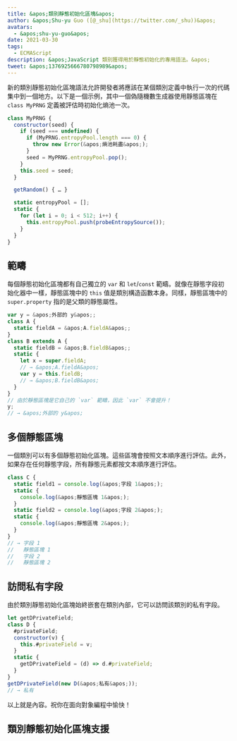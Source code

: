 ```yaml
---
title: &apos;類別靜態初始化區塊&apos;
author: &apos;Shu-yu Guo ([@_shu](https://twitter.com/_shu))&apos;
avatars:
  - &apos;shu-yu-guo&apos;
date: 2021-03-30
tags:
  - ECMAScript
description: &apos;JavaScript 類別獲得用於靜態初始化的專用語法。&apos;
tweet: &apos;1376925666780798989&apos;
---
```

新的類別靜態初始化區塊語法允許開發者將應該在某個類別定義中執行一次的代碼集中到一個地方。以下是一個示例，其中一個偽隨機數生成器使用靜態區塊在 `class MyPRNG` 定義被評估時初始化熵池一次。

<!--truncate-->
```js
class MyPRNG {
  constructor(seed) {
    if (seed === undefined) {
      if (MyPRNG.entropyPool.length === 0) {
        throw new Error(&apos;熵池耗盡&apos;);
      }
      seed = MyPRNG.entropyPool.pop();
    }
    this.seed = seed;
  }

  getRandom() { … }

  static entropyPool = [];
  static {
    for (let i = 0; i < 512; i++) {
      this.entropyPool.push(probeEntropySource());
    }
  }
}
```

## 範疇

每個靜態初始化區塊都有自己獨立的 `var` 和 `let`/`const` 範疇。就像在靜態字段初始化器中一樣，靜態區塊中的 `this` 值是類別構造函數本身。同樣，靜態區塊中的 `super.property` 指的是父類的靜態屬性。

```js
var y = &apos;外部的 y&apos;;
class A {
  static fieldA = &apos;A.fieldA&apos;;
}
class B extends A {
  static fieldB = &apos;B.fieldB&apos;;
  static {
    let x = super.fieldA;
    // → &apos;A.fieldA&apos;
    var y = this.fieldB;
    // → &apos;B.fieldB&apos;
  }
}
// 由於靜態區塊是它自己的 `var` 範疇，因此 `var` 不會提升！
y;
// → &apos;外部的 y&apos;
```

## 多個靜態區塊

一個類別可以有多個靜態初始化區塊。這些區塊會按照文本順序進行評估。此外，如果存在任何靜態字段，所有靜態元素都按文本順序進行評估。

```js
class C {
  static field1 = console.log(&apos;字段 1&apos;);
  static {
    console.log(&apos;靜態區塊 1&apos;);
  }
  static field2 = console.log(&apos;字段 2&apos;);
  static {
    console.log(&apos;靜態區塊 2&apos;);
  }
}
// → 字段 1
//   靜態區塊 1
//   字段 2
//   靜態區塊 2
```

## 訪問私有字段

由於類別靜態初始化區塊始終嵌套在類別內部，它可以訪問該類別的私有字段。

```js
let getDPrivateField;
class D {
  #privateField;
  constructor(v) {
    this.#privateField = v;
  }
  static {
    getDPrivateField = (d) => d.#privateField;
  }
}
getDPrivateField(new D(&apos;私有&apos;));
// → 私有
```

以上就是內容。祝你在面向對象編程中愉快！

## 類別靜態初始化區塊支援

<feature-support chrome="91 https://bugs.chromium.org/p/v8/issues/detail?id=11375"
                 firefox="no"
                 safari="no"
                 nodejs="no"
                 babel="yes https://babeljs.io/docs/en/babel-plugin-proposal-class-static-block"></feature-support>
